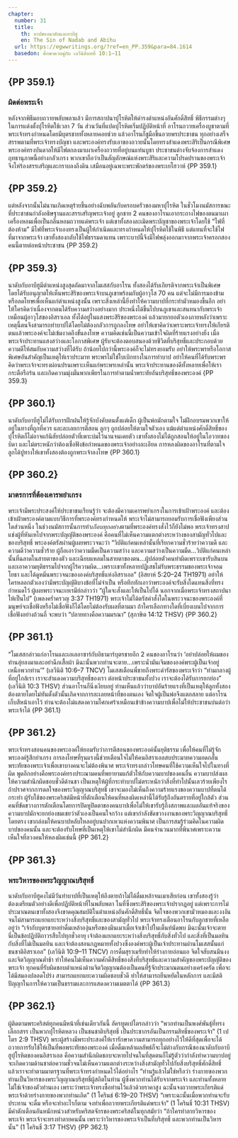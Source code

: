 ```yaml
---
chapter:
  number: 31
  title:
    th: บาปของนาดับและอาบีฮู
    en: The Sin of Nadab and Abihu
  url: https://egwwritings.org/?ref=en_PP.359&para=84.1614
  basedon: ศึกษาควบคู่กับ เลวีนิติบทที่ 10:1–11
---
```


## {PP 359.1}

### ผิดต่อพระเจ้า

หลังจากพิธีมอบถวายพลับพลาแล้ว มีการสถาปนาปุโรหิตให้ดำรงตำแหน่งอันศักดิ์สิทธิ์ พิธีกรรมต่างๆ ในการแต่งตั้งปุโรหิตใช้เวลา 7 วัน ส่วนวันที่แปดปุโรหิตเริ่มปฏิบัติหน้าที่ อาโรนถวายเครื่องบูชาตามที่พระเจ้าทรงกำหนดโดยมีบุตรชายทั้งหลายคอยช่วย แล้วอาโรนก็ชูมือขึ้นอวยพรประชาชน ทุกอย่างเสร็จสรรพตามที่พระเจ้าทรงบัญชา และพระองค์ทรงรับเอาของถวายนั้นโดยทรงสำแดงพระสิริเป็นกรณีพิเศษ พระองค์ทรงบันดาลให้มีไฟตกลงมาเผาเครื่องถวายที่อยู่บนแท่นบูชา ประชาชนต่างจับจ้องการสำแดงฤทธานุภาพนี้อย่างกลัวเกรง พวกเขาถือว่าเป็นสัญลักษณ์แห่งพระสิริและความโปรดปรานของพระเจ้า จึงโห่ร้องสรรเสริญและกราบลงถึงดิน เสมือนอยู่เฉพาะพระพักตร์ของพระเยโฮวาห์ {PP 359.1}

## {PP 359.2}

แต่หลังจากนั้นไม่นานเกิดเหตุร้ายขึ้นอย่างฉับพลันกับครอบครัวของมหาปุโรหิต ในชั่วโมงนมัสการขณะที่ประชาชนกำลังอธิษฐานและสรรเสริญพระเจ้าอยู่ ลูกชาย 2 คนของอาโรนเอากระถางไฟของตนมาเผาเครื่องหอมเพื่อเป็นกลิ่นหอมถวายแด่พระเจ้า แต่เขาทั้งสองละเมิดพระบัญชาของพระเจ้าโดยใช้ “ไฟที่ต้องห้าม”<!--เลวีนิติ 10:1 TH1971--> มีไฟที่พระเจ้าเองทรงเป็นผู้ให้กำเนิดและทรงกำหนดให้ปุโรหิตใช้ในพิธี แต่แทนที่จะใช้ไฟที่มาจากพระเจ้า เขาทั้งสองกลับใช้ไฟธรรมดาแทน เพราะบาปนี้จึงมีไฟพลุ่งออกมาจากพระเจ้าครอกสองคนนี้ตายต่อหน้าประชาชน {PP 359.2}

## {PP 359.3}

นาดับกับอาบีฮูมีตำแหน่งสูงสุดถัดมาจากโมเสสกับอาโรน ทั้งสองได้รับเกียรติจากพระเจ้าเป็นพิเศษ โดยได้รับอนุญาตให้เห็นพระสิริของพระเจ้าบนภูเขาพร้อมกับผู้อาวุโส 70 คน แต่จะไม่มีการมองข้ามหรือลดโทษเพื่อเห็นแก่ตำแหน่งสูงนั้น เพราะสิ่งเหล่านี้ยิ่งทำให้ความบาปที่กระทำมัวหมองขึ้นอีก อย่าให้ใครคิดว่าเนื่องจากตนได้รับความสว่างอย่างมาก ประหนึ่งได้ขึ้นไปบนภูเขาและสนทนากับพระเจ้าเหมือนผู้อาวุโสของอิสราเอล ทั้งได้อยู่ในแสงพระสิริของพระองค์ แล้วมายกยอตัวเองภายหลังว่าเพราะเหตุนี้ตนจึงสามารถทำบาปได้โดยไม่ต้องกลัวการถูกลงโทษ อย่าให้เขาคิดว่าเพราะพระเจ้าทรงให้เกียรติตนแล้วพระองค์จะไม่เข้มงวดถึงขั้นลงโทษ ความคิดเช่นนี้เป็นความเข้าใจผิดที่ร้ายแรงอย่างยิ่ง เมื่อพระเจ้าประทานแสงสว่างและโอกาสพิเศษ ผู้รับจะต้องตอบสนองด้วยชีวิตที่บริสุทธิ์และประกอบด้วยความดีให้สมกับความสว่างที่ได้รับ ถ้าน้อยไปกว่านี้พระองค์ก็จะไม่ทรงยอมรับ อย่าให้พระพรหรือโอกาสพิเศษอันสำคัญเป็นเหตุให้เราประมาท พระพรไม่ใช่ใบเบิกทางในการทำบาป อย่าให้คนที่ได้รับพระพรคิดว่าพระเจ้าจะทรงผ่อนปรนเพราะเห็นแก่พระพรเหล่านั้น พระเจ้าประทานของดีทั้งหลายเพื่อให้เรากระตือรือร้น และเกิดความมุ่งมั่นพากเพียรในการทำตามน้ำพระทัยอันบริสุทธิ์ของพระองค์ {PP 359.3}

## {PP 360.1}

นาดับกับอาบีฮูไม่ได้รับการฝึกฝนให้รู้จักบังคับตนตั้งแต่เด็ก ผู้เป็นพ่อมักตามใจ ไม่ฝึกอบรมพวกเขาให้อยู่ในทางที่ถูกที่ควร และละเลยการตีสอน ลูกๆ ถูกปล่อยให้ตามใจตัวเอง แม้แต่ตำแหน่งศักดิ์สิทธิ์ของปุโรหิตก็ไม่อาจแก้นิสัยปล่อยตัวที่เพาะบ่มไว้นานจนเคยตัว เขาทั้งสองไม่ได้ถูกสอนให้อยู่ในโอวาทของบิดา และไม่ตระหนักว่าต้องเชื่อฟังข้อกำหนดของพระเจ้าอย่างละเอียด การหลงผิดของอาโรนที่ตามใจลูกได้ปูทางให้เขาทั้งสองต้องถูกพระเจ้าลงโทษ {PP 360.1}

## {PP 360.2}

### มาตรการที่ต้องเคารพยำเกรง

พระเจ้ามีพระประสงค์ให้ประชาชนเรียนรู้ว่า จะต้องมีความเคารพยำเกรงในการเข้าเฝ้าพระองค์ และต้องเข้าเฝ้าพระองค์ตามแบบวิธีการที่พระองค์ทรงกำหนดให้ พระเจ้าไม่สามารถยอมรับการเชื่อฟังเพียงส่วนใดส่วนหนึ่ง ในช่วงนมัสการนั้นการทำ*เกือบทุกอย่าง*ตามที่พระองค์ทรงสั่งไว้ก็ยังไม่พอ พระเจ้าทรงสาปแช่งผู้ที่หันเหไปจากพระบัญญัติของพระองค์ คือคนที่ไม่เห็นความแตกต่างระหว่างของสามัญทั่วไปและของบริสุทธิ์ พระองค์ตรัสผ่านผู้เผยพระวจนะว่า “วิบัติแก่คนเหล่านั้นที่เรียกความชั่วร้ายว่าความดี และความดีว่าความชั่วร้าย ผู้ถือเอาว่าความมืดเป็นความสว่าง และความสว่างเป็นความมืด…วิบัติแก่คนเหล่านั้นที่ฉลาดในสายตาของตัว และเฉียบแหลมในสายตาของตน…ผู้ปล่อยตัวคนทำผิดเพราะเขารับสินบน และเอาความยุติธรรมไปจากผู้ไร้ความผิด…เพราะเขาทั้งหลายปฏิเสธไม่รับพระธรรมของพระเจ้าจอมโยธา และได้ดูหมิ่นพระวจนะขององค์บริสุทธิ์แห่งอิสราเอล” (อิสยาห์ 5:20–24 TH1971) อย่าให้ใครหลอกตัวเองว่ามีพระบัญญัติบางข้อที่ไม่จำเป็น หรือทึกทักเอาว่าพระองค์จะรับสิ่งใดแทนสิ่งที่ทรงกำหนดไว้ ผู้เผยพระวจนะเยเรมีย์กล่าวว่า “ผู้ใดจะสั่งและให้เป็นไปได้ นอกจากเมื่อพระเจ้าทรงสถาปนาให้เป็นไป” (เพลงคร่ำครวญ 3:37 TH1971) พระเจ้าไม่ได้ตรัสคำสั่งใดในพระวจนะของพระองค์ที่มนุษย์จะเชื่อฟังหรือไม่เชื่อฟังก็ได้โดยไม่ต้องรับผลที่ตามมา ถ้าใครเลือกทางใดที่เบี่ยงเบนไปจากการเชื่อฟังอย่างถ้วนถี่ จะพบว่า “ปลายทางคือความมรณา” (สุภาษิต 14:12 THSV) {PP 360.2}

## {PP 361.1}

“โมเสสกล่าวแก่อาโรนและเอเลอาซาร์กับอิธามาร์บุตรชายอีก 2 คนของอาโรนว่า ‘อย่าปล่อยให้ผมของท่านลุ่ยลงมาและอย่าฉีกเสื้อผ้า มิฉะนั้นพวกท่านจะตาย…เพราะน้ำมันเจิมขององค์พระผู้เป็นเจ้าอยู่เหนือพวกท่าน’” (เลวีนิติ 10:6–7 TNCV) โมเสสเตือนพี่ชายถึงพระดำรัสของพระเจ้าว่า “ท่ามกลางผู้ที่อยู่ใกล้เรา เราจะสำแดงความบริสุทธิ์ของเรา ต่อหน้าประชาชนทั้งปวง เราจะต้องได้รับการยกย่อง” (เลวีนิติ 10:3 THSV) ส่วนอาโรนก็นิ่งเงียบอยู่ ท่านเห็นแล้วว่าบาปอันร้ายแรงที่เป็นเหตุให้ลูกทั้งสองต้องตายโดยไม่ทันตั้งตัวนั้นเกิดจากการละเลยหน้าที่ของตนเอง จิตใจผู้เป็นพ่อจึงแตกสลาย แต่อาโรนเก็บสีหน้าเอาไว้ ท่านจะต้องไม่แสดงความโศกเศร้าเหมือนเข้าข้างความบาปเพื่อไม่ให้ประชาชนบ่นต่อว่าพระเจ้าได้ {PP 361.1}

## {PP 361.2}

พระเจ้าทรงสอนคนของพระองค์ให้ยอมรับว่าการตีสอนของพระองค์นั้นยุติธรรม เพื่อให้คนที่ไม่รู้จักพระองค์รู้สึกยำเกรง การลงโทษที่รุนแรงนี้ช่วยเตือนใจไม่ให้คนอิสราเอลสบประมาทความอดกลั้นพระทัยของพระเจ้าเพื่อเขาบางคนจะไม่ต้องพินาศ พระเจ้าทรงกล่าวโทษคนที่ใช้ความเห็นใจไปในทางที่ผิด พูดอีกอย่างคือพระองค์ทรงประณามคนที่พยายามแก้ตัวให้กับความบาปของคนอื่น ความบาปส่งผลให้ความสำนึกผิดชอบชั่วดีด้านชา เป็นเหตุให้ผู้ที่กระทำบาปไม่ตระหนักว่าสิ่งที่ทำไปนั้นเลวร้ายเพียงไร ถ้าปราศจากการดลใจของพระวิญญาณบริสุทธิ์ เขาจะมองไม่เห็นถึงความร้ายแรงของความบาปที่ตนได้กระทำ ผู้รับใช้ของพระคริสต์มีหน้าที่ตักเตือนให้คนที่หลงผิดเหล่านี้ได้รับรู้ถึงอันตรายที่อยู่ใกล้ตัว ส่วนคนที่ขัดขวางการตักเตือนโดยการปิดหูปิดตาของคนบาปเพื่อไม่ให้เขารับรู้ถึงสภาพและผลอันแท้จริงของความบาปมักจะยกย่องชมเชยว่าตัวเองเป็นคนใจกว้าง แต่เขากำลังขัดขวางงานของพระวิญญาณบริสุทธิ์โดยตรง เขากล่อมให้คนบาปหลับใหลอยู่บนปากเหวแห่งความพินาศ เป็นการสมรู้ร่วมคิดในความผิดบาปของคนนั้น และจะต้องรับโทษที่เป็นเหตุให้เขาไม่สำนึกผิด มีคนจำนวนมากที่พินาศเพราะความเห็นใจที่ลวงคนให้หลงผิดเช่นนี้ {PP 361.2}

## {PP 361.3}

### พระวิหารของพระวิญญาณบริสุทธิ์

นาดับกับอาบีฮูคงไม่มีวันทำบาปที่เป็นเหตุให้ถึงตายถ้าไม่ได้ดื่มเหล้าจนเมาเสียก่อน เขาทั้งสองรู้ว่าต้องเตรียมตัวอย่างดีเพื่อปฏิบัติหน้าที่ในพลับพลา ในที่ซึ่งพระสิริของพระเจ้าปรากฏอยู่ แต่เพราะการไม่ประมาณตนเขาทั้งสองจึงขาดคุณสมบัติในตำแหน่งอันศักดิ์สิทธิ์นั้น จิตใจของพวกเขามัวหมองและงงงัน จนไม่สามารถแยกแยะระหว่างสิ่งบริสุทธิ์และของสามัญทั่วไป พระเจ้าทรงเตือนอาโรนกับลูกชายที่เหลืออยู่ว่า “เจ้ากับบุตรชายอย่าดื่มเหล้าองุ่นหรือของมึนเมาเมื่อเจ้าเข้าไปในเต็นท์นัดพบ มิฉะนั้นเจ้าจะตาย นี่เป็นข้อปฏิบัติถาวรสืบไปทุกชั่วอายุ เจ้าต้องแยกแยะระหว่างสิ่งบริสุทธิ์กับสิ่งทั่วไป และสิ่งที่เป็นมลทินกับสิ่งที่ไม่เป็นมลทิน และเจ้าต้องสอนกฎหมายทั้งปวงซึ่งองค์พระผู้เป็นเจ้าประทานผ่านโมเสสนั้นแก่ชนชาติอิสราเอล” (เลวีนิติ 10:9–11 TNCV) การดื่มสุราเมรัยทำให้ร่างกายอ่อนแอ จิตใจสับสนมึนงง และจิตวิญญาณต่ำช้า ทำให้คนไม่เห็นความศักดิ์สิทธิ์ของสิ่งที่บริสุทธิ์และความสำคัญของพระบัญญัติของพระเจ้า ทุกคนที่รับผิดชอบตำแหน่งด้านจิตวิญญาณต้องเป็นคนที่รู้จักประมาณตนอย่างเคร่งครัด เพื่อจะได้มีสมองปลอดโปร่ง สามารถแยกแยะความผิดชอบชั่วดี ทำให้สามารถยืนหยัดในหลักการ และมีสติปัญญาในการให้ความเป็นธรรมและการแสดงความเมตตาได้ {PP 361.3}

## {PP 362.1}

ผู้ติดตามพระคริสต์ทุกคนมีหน้าที่เช่นเดียวกันนี้ อัครทูตเปโตรกล่าวว่า “พวกท่านเป็นพงศ์พันธุ์ที่ทรงเลือกสรร เป็นพวกปุโรหิตหลวง เป็นชนชาติบริสุทธิ์ เป็นประชากรอันเป็นกรรมสิทธิ์ของพระเจ้า” (1 เปโตร 2:9 THSV) พระผู้สร้างมีพระประสงค์ให้เรารักษาความสามารถทุกอย่างไว้ให้ดีที่สุดเพื่อจะได้ถวายการรับใช้ให้เป็นที่พอพระทัยของพระองค์ เมื่อดื่มเหล้าผลลัพธ์ก็จะไม่ต่างกับกรณีของนาดับกับอาบีฮูปุโรหิตของคนอิสราเอล คือความสำนึกผิดชอบจะหายไปจนในที่สุดตนก็ไม่รู้ตัวว่ากำลังทำความบาปอยู่ จะเกิดความด้านชาต่อความชั่วจนไม่เห็นความแตกต่างระหว่างสิ่งสามัญทั่วไปกับสิ่งบริสุทธิ์ศักดิ์สิทธิ์ แล้วเราจะทำตามมาตรฐานที่พระเจ้าทรงกำหนดไว้ได้อย่างไร “ท่านรู้แล้วไม่ใช่หรือว่า ร่างกายของพวกท่านเป็นวิหารของพระวิญญาณบริสุทธิ์ผู้สถิตในท่าน ผู้ซึ่งพวกท่านได้รับจากพระเจ้า และท่านทั้งหลายไม่ใช่เจ้าของตัวท่านเอง เพราะว่าพระเจ้าทรงซื้อท่านไว้แล้วด้วยราคาสูง ฉะนั้นจงถวายพระเกียรติแด่พระเจ้าด้วยร่างกายของพวกท่านเถิด” (1 โครินธ์ 6:19–20 THSV) “เพราะฉะนั้นเมื่อพวกท่านจะรับประทาน จะดื่ม หรือจะทำอะไรก็ตาม จงทำเพื่อถวายพระเกียรติแด่พระเจ้า” (1 โครินธิ์ 10:31 THSV) มีคำตักเตือนอันหนักหน่วงสำหรับคริสตจักรของพระคริสต์ในทุกสมัยว่า “ถ้าใครทำลายวิหารของพระเจ้า พระเจ้าจะทรงทำลายคนนั้น เพราะว่าวิหารของพระเจ้าเป็นที่บริสุทธิ์ และพวกท่านเป็นวิหารนั้น” (1 โครินธิ์ 3:17 THSV) {PP 362.1}
